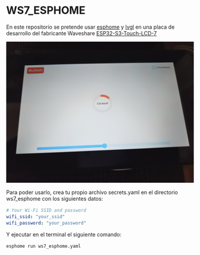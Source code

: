# WS7_ESPHOME

En este repositorio se pretende usar [esphome](https://esphome.io/) y [lvgl](https://next.esphome.io/components/lvgl/) en una placa de desarrollo del fabricante Waveshare [ESP32-S3-Touch-LCD-7](https://www.waveshare.com/esp32-s3-touch-lcd-7.htm)

![Inicio con lvgl](docs/img/20250909_lvgl.jpg)

Para poder usarlo, crea tu propio archivo secrets.yaml en el directorio ws7_esphome con los siguientes datos:

```yaml
# Your Wi-Fi SSID and password
wifi_ssid: "your_ssid"
wifi_password: "your_password"
``` 

Y ejecutar en el terminal el siguiente comando:
```bash
esphome run ws7_esphome.yaml
```


